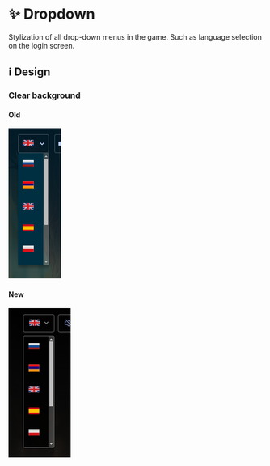 # :sparkles: Dropdown

Stylization of all drop-down menus in the game. Such as language selection on the login screen.

## :information_source: Design

### Clear background

#### Old

![](/images/general/old/dropdown.png)

#### New

![](/images/general/new/dropdown.png)
